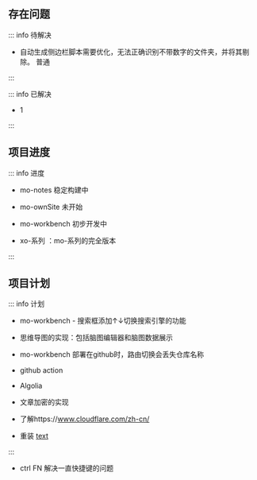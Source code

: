 ## 存在问题

::: info 待解决

- 自动生成侧边栏脚本需要优化，无法正确识别不带数字的文件夹，并将其剔除。 <Badge type='info'>普通</Badge>

:::

::: info 已解决

- 1

:::





## 项目进度

::: info  <Badge type='info'>进度</Badge>

- mo-notes <Badge type='info'>稳定构建中</Badge>
- mo-ownSite <Badge type='danger'>未开始</Badge>
- mo-workbench <Badge type='warning'>初步开发中</Badge>

- xo-系列  ：mo-系列的完全版本



:::


## 项目计划 

::: info  <Badge type='info'>计划</Badge>

- mo-workbench - 搜索框添加↑↓切换搜索引擎的功能

- 思维导图的实现：包括脑图编辑器和脑图数据展示

- mo-workbench 部署在github时，路由切换会丢失仓库名称

- github action 

- Algolia

- 文章加密的实现

- 了解https://www.cloudflare.com/zh-cn/

- 重装 [text](/articles/temp/000%20电脑重装指引.md)

:::

- ctrl FN  解决一直快捷键的问题